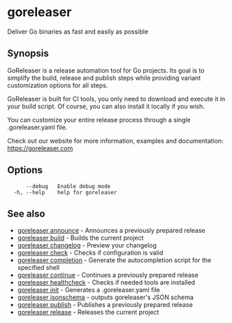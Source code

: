 # goreleaser

Deliver Go binaries as fast and easily as possible

## Synopsis

GoReleaser is a release automation tool for Go projects.
Its goal is to simplify the build, release and publish steps while providing variant customization options for all steps.

GoReleaser is built for CI tools, you only need to download and execute it in your build script. Of course, you can also install it locally if you wish.

You can customize your entire release process through a single .goreleaser.yaml file.

Check out our website for more information, examples and documentation: https://goreleaser.com


## Options

```
      --debug   Enable debug mode
  -h, --help    help for goreleaser
```

## See also

* [goreleaser announce](/cmd/goreleaser_announce/)	 - Announces a previously prepared release
* [goreleaser build](/cmd/goreleaser_build/)	 - Builds the current project
* [goreleaser changelog](/cmd/goreleaser_changelog/)	 - Preview your changelog
* [goreleaser check](/cmd/goreleaser_check/)	 - Checks if configuration is valid
* [goreleaser completion](/cmd/goreleaser_completion/)	 - Generate the autocompletion script for the specified shell
* [goreleaser continue](/cmd/goreleaser_continue/)	 - Continues a previously prepared release
* [goreleaser healthcheck](/cmd/goreleaser_healthcheck/)	 - Checks if needed tools are installed
* [goreleaser init](/cmd/goreleaser_init/)	 - Generates a .goreleaser.yaml file
* [goreleaser jsonschema](/cmd/goreleaser_jsonschema/)	 - outputs goreleaser's JSON schema
* [goreleaser publish](/cmd/goreleaser_publish/)	 - Publishes a previously prepared release
* [goreleaser release](/cmd/goreleaser_release/)	 - Releases the current project

